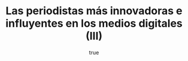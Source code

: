 ---
title: Las periodistas más innovadoras e influyentes en los medios digitales (III)  
excerpt: "Las mujeres están adoptando roles cada vez más influyentes en el sector tecnológico, leía el otro día. Es un hecho. Y tenemos numerosos ejemplos en el periodismo: Mariana Santos, Miriam Hernanz, Carmela Ríos y todas las compañeras que citamos en la lista de las periodistas más innovadoras e influyentes en los medios digitales."
author:
  name: Lorena Escandell
  twitter: lorenaescandell
  gplus: lorenaescandell 
  bio: Community Manager del MIP
  image: les.jpeg
  link: https://twitter.com/lorenaescandell
---